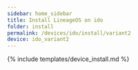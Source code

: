 ```yaml
---
sidebar: home_sidebar
title: Install LineageOS on ido
folder: install
permalink: /devices/ido/install/variant2
device: ido_variant2
---
```

{% include templates/device_install.md %}
